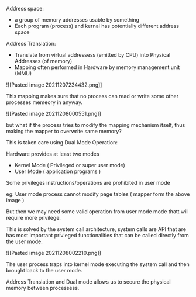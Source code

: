 Address space:

- a group of memory addresses usable by something
- Each program (process) and kernal has potentially different address space

Address Translation:

- Translate from virtual addressess (emitted by CPU) into Physical Addresses (of memory)
- Mapping often performed in Hardware by memory management unit (MMU)


![[Pasted image 20211207234432.png]]

This mapping makes sure that no process can read or write some other processes memeory in anyway.

![[Pasted image 20211208000551.png]]

but what if the process tries to modify the mapping mechanism itself, thus making the mapper to overwrite same memory?

This is taken care using Dual Mode Operation:

Hardware provides at least two modes

- Kernel Mode ( Privileged or super user mode)
- User Mode ( application programs )

Some privileges instructions/operations are prohibited in user mode

eg: User mode process cannot modify page tables ( mapper form the above image )

But then we may need some valid operation from user mode mode thatt will require more privilege.

This is solved by the system call architecture, system calls are API that are has most important privleged functionalities that can be called directly from the user mode.

![[Pasted image 20211208002210.png]]

The user process traps into kernel  mode executing the system call and then brought back to the user mode.


Address Translation and Dual mode allows us to secure the physical memory between processess.


